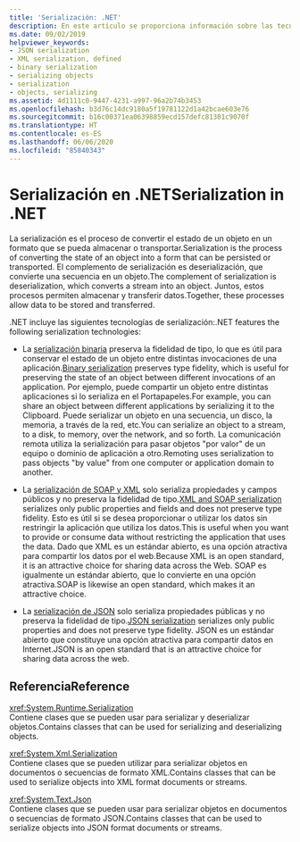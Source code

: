 ```yaml
---
title: 'Serialización: .NET'
description: En este artículo se proporciona información sobre las tecnologías de serialización de .NET, incluidas la serialización binaria, la serialización de SOAP y XML, y la serialización de JSON.
ms.date: 09/02/2019
helpviewer_keywords:
- JSON serialization
- XML serialization, defined
- binary serialization
- serializing objects
- serialization
- objects, serializing
ms.assetid: 4d1111c0-9447-4231-a997-96a2b74b3453
ms.openlocfilehash: b3d76c14dc9180a5f19781122d1a42bcae603e76
ms.sourcegitcommit: b16c00371ea06398859ecd157defc81301c9070f
ms.translationtype: HT
ms.contentlocale: es-ES
ms.lasthandoff: 06/06/2020
ms.locfileid: "85840343"
---
```

# <a name="serialization-in-net"></a><span data-ttu-id="96739-103">Serialización en .NET</span><span class="sxs-lookup"><span data-stu-id="96739-103">Serialization in .NET</span></span>

<span data-ttu-id="96739-104">La serialización es el proceso de convertir el estado de un objeto en un formato que se pueda almacenar o transportar.</span><span class="sxs-lookup"><span data-stu-id="96739-104">Serialization is the process of converting the state of an object into a form that can be persisted or transported.</span></span> <span data-ttu-id="96739-105">El complemento de serialización es deserialización, que convierte una secuencia en un objeto.</span><span class="sxs-lookup"><span data-stu-id="96739-105">The complement of serialization is deserialization, which converts a stream into an object.</span></span> <span data-ttu-id="96739-106">Juntos, estos procesos permiten almacenar y transferir datos.</span><span class="sxs-lookup"><span data-stu-id="96739-106">Together, these processes allow data to be stored and transferred.</span></span>  
  
<span data-ttu-id="96739-107">.NET incluye las siguientes tecnologías de serialización:</span><span class="sxs-lookup"><span data-stu-id="96739-107">.NET features the following serialization technologies:</span></span>  
  
- <span data-ttu-id="96739-108">La [serialización binaria](binary-serialization.md) preserva la fidelidad de tipo, lo que es útil para conservar el estado de un objeto entre distintas invocaciones de una aplicación.</span><span class="sxs-lookup"><span data-stu-id="96739-108">[Binary serialization](binary-serialization.md) preserves type fidelity, which is useful for preserving the state of an object between different invocations of an application.</span></span> <span data-ttu-id="96739-109">Por ejemplo, puede compartir un objeto entre distintas aplicaciones si lo serializa en el Portapapeles.</span><span class="sxs-lookup"><span data-stu-id="96739-109">For example, you can share an object between different applications by serializing it to the Clipboard.</span></span> <span data-ttu-id="96739-110">Puede serializar un objeto en una secuencia, un disco, la memoria, a través de la red, etc.</span><span class="sxs-lookup"><span data-stu-id="96739-110">You can serialize an object to a stream, to a disk, to memory, over the network, and so forth.</span></span> <span data-ttu-id="96739-111">La comunicación remota utiliza la serialización para pasar objetos "por valor" de un equipo o dominio de aplicación a otro.</span><span class="sxs-lookup"><span data-stu-id="96739-111">Remoting uses serialization to pass objects "by value" from one computer or application domain to another.</span></span>  
  
- <span data-ttu-id="96739-112">La [serialización de SOAP y XML](xml-and-soap-serialization.md) solo serializa propiedades y campos públicos y no preserva la fidelidad de tipo.</span><span class="sxs-lookup"><span data-stu-id="96739-112">[XML and SOAP serialization](xml-and-soap-serialization.md) serializes only public properties and fields and does not preserve type fidelity.</span></span> <span data-ttu-id="96739-113">Esto es útil si se desea proporcionar o utilizar los datos sin restringir la aplicación que utiliza los datos.</span><span class="sxs-lookup"><span data-stu-id="96739-113">This is useful when you want to provide or consume data without restricting the application that uses the data.</span></span> <span data-ttu-id="96739-114">Dado que XML es un estándar abierto, es una opción atractiva para compartir los datos por el web.</span><span class="sxs-lookup"><span data-stu-id="96739-114">Because XML is an open standard, it is an attractive choice for sharing data across the Web.</span></span> <span data-ttu-id="96739-115">SOAP es igualmente un estándar abierto, que lo convierte en una opción atractiva.</span><span class="sxs-lookup"><span data-stu-id="96739-115">SOAP is likewise an open standard, which makes it an attractive choice.</span></span>  
  
- <span data-ttu-id="96739-116">La [serialización de JSON](system-text-json-overview.md) solo serializa propiedades públicas y no preserva la fidelidad de tipo.</span><span class="sxs-lookup"><span data-stu-id="96739-116">[JSON serialization](system-text-json-overview.md) serializes only public properties and does not preserve type fidelity.</span></span> <span data-ttu-id="96739-117">JSON es un estándar abierto que constituye una opción atractiva para compartir datos en Internet.</span><span class="sxs-lookup"><span data-stu-id="96739-117">JSON is an open standard that is an attractive choice for sharing data across the web.</span></span>

## <a name="reference"></a><span data-ttu-id="96739-118">Referencia</span><span class="sxs-lookup"><span data-stu-id="96739-118">Reference</span></span>

<xref:System.Runtime.Serialization>  
<span data-ttu-id="96739-119">Contiene clases que se pueden usar para serializar y deserializar objetos.</span><span class="sxs-lookup"><span data-stu-id="96739-119">Contains classes that can be used for serializing and deserializing objects.</span></span>
  
<xref:System.Xml.Serialization>  
<span data-ttu-id="96739-120">Contiene clases que se pueden utilizar para serializar objetos en documentos o secuencias de formato XML.</span><span class="sxs-lookup"><span data-stu-id="96739-120">Contains classes that can be used to serialize objects into XML format documents or streams.</span></span>

<xref:System.Text.Json>  
<span data-ttu-id="96739-121">Contiene clases que se pueden usar para serializar objetos en documentos o secuencias de formato JSON.</span><span class="sxs-lookup"><span data-stu-id="96739-121">Contains classes that can be used to serialize objects into JSON format documents or streams.</span></span>
